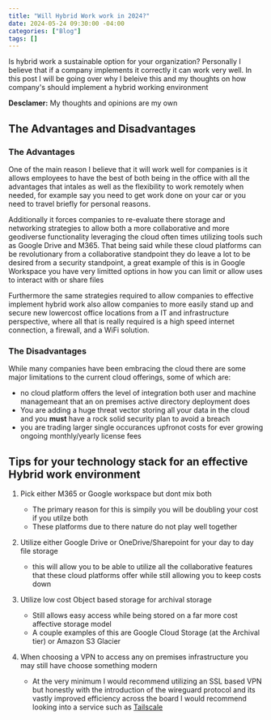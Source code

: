 ```yaml
---
title: "Will Hybrid Work work in 2024?"
date: 2024-05-24 09:30:00 -04:00
categories: ["Blog"]
tags: []
---
```

Is hybrid work a sustainable option for your organization? Personally I believe that if a company implements it correctly it can work very well. In this post I will be going over why I beleive this and my thoughts on how company's should implement a hybrid working environment

**Desclamer:** My thoughts and opinions are my own

## The Advantages and Disadvantages
### The Advantages
One of the main reason I believe that it will work well for companies is it allows employees to have the best of both being in the office with all the advantages that intales as well as the flexibility to work remotely when needed, for example say you need to get work done on your car or you need to travel briefly for personal reasons. 

Additionally it forces companies to re-evaluate there storage and networking strategies to allow both a more collaborative and more geodiverse functionality leveraging the cloud often times utilizing tools such as Google Drive and M365. That being said while these cloud platforms can be revolutionary from a collaborative standpoint they do leave a lot to be desired from a security standpoint, a great example of this is in Google Workspace you have very limitted options in how you can limit or allow uses to interact with or share files

Furthermore the same strategies required to allow companies to effective implement hybrid work also allow companies to more easily stand up and secure new lowercost office locations from a IT and infrastructure perspective, where all that is really required is a high speed internet connection, a firewall, and a WiFi solution.

### The Disadvantages
While many companies have been embracing the cloud there are some major limitations to the current cloud offerings, some of which are:
* no cloud platform offers the level of integration both user and machine managemeant that an on premises active directory deployment does
* You are adding a huge threat vector storing all your data in the cloud and you **must** have a rock solid security plan to avoid a breach
* you are trading larger single occurances upfronot costs for ever growing ongoing monthly/yearly license fees

## Tips for your technology stack for an effective Hybrid work environment
1. Pick either M365 or Google workspace but dont mix both
    * The primary reason for this is simpily you will be doubling your cost if you utilze both
    * These platforms due to there nature do not play well together
    
2. Utilize either Google Drive or OneDrive/Sharepoint for your day to day file storage
    * this will allow you to be able to utilize all the collaborative features that these cloud platforms offer while still allowing you to keep costs down

3. Utilize low cost Object based storage for archival storage
    * Still allows easy access while being stored on a far more cost affective storage model
    * A couple examples of this are Google Cloud Storage (at the Archival tier) or Amazon S3 Glacier

4. When choosing a VPN to access any on premises infrastructure you may still have choose something modern
    * At the very minimum I would recommend utilizing an SSL based VPN but honestly with the introduction of the wireguard protocol and its vastly improved efficiency across the board I would recommend looking into a service such as [Tailscale](https://www.ryanvanmassenhoven.com/posts/Tailscale/)